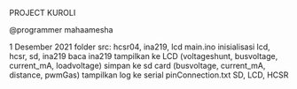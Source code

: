 PROJECT KUROLI

@programmer mahaamesha


1 Desember 2021
  folder src: hcsr04, ina219, lcd
  main.ino
    inisialisasi lcd, hcsr, sd, ina219
    baca ina219
    tampilkan ke LCD (voltageshunt, busvoltage, current_mA, loadvoltage)
    simpan ke sd card (busvoltage, current_mA, distance, pwmGas)
    tampilkan log ke serial
  pinConnection.txt
    SD, LCD, HCSR
